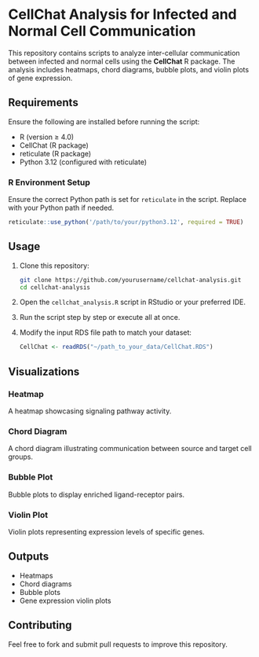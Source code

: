 
# CellChat Analysis for Infected and Normal Cell Communication

This repository contains scripts to analyze inter-cellular communication between infected and normal cells using the **CellChat** R package. The analysis includes heatmaps, chord diagrams, bubble plots, and violin plots of gene expression.

## Requirements

Ensure the following are installed before running the script:
- R (version ≥ 4.0)
- CellChat (R package)
- reticulate (R package)
- Python 3.12 (configured with reticulate)

### R Environment Setup
Ensure the correct Python path is set for `reticulate` in the script. Replace with your Python path if needed.

```R
reticulate::use_python('/path/to/your/python3.12', required = TRUE)
```

## Usage

1. Clone this repository:
   ```bash
   git clone https://github.com/yourusername/cellchat-analysis.git
   cd cellchat-analysis
   ```

2. Open the `cellchat_analysis.R` script in RStudio or your preferred IDE.

3. Run the script step by step or execute all at once.

4. Modify the input RDS file path to match your dataset:
   ```R
   CellChat <- readRDS("~/path_to_your_data/CellChat.RDS")
   ```

## Visualizations

### Heatmap
A heatmap showcasing signaling pathway activity.

### Chord Diagram
A chord diagram illustrating communication between source and target cell groups.

### Bubble Plot
Bubble plots to display enriched ligand-receptor pairs.

### Violin Plot
Violin plots representing expression levels of specific genes.

## Outputs
- Heatmaps
- Chord diagrams
- Bubble plots
- Gene expression violin plots

## Contributing
Feel free to fork and submit pull requests to improve this repository.
